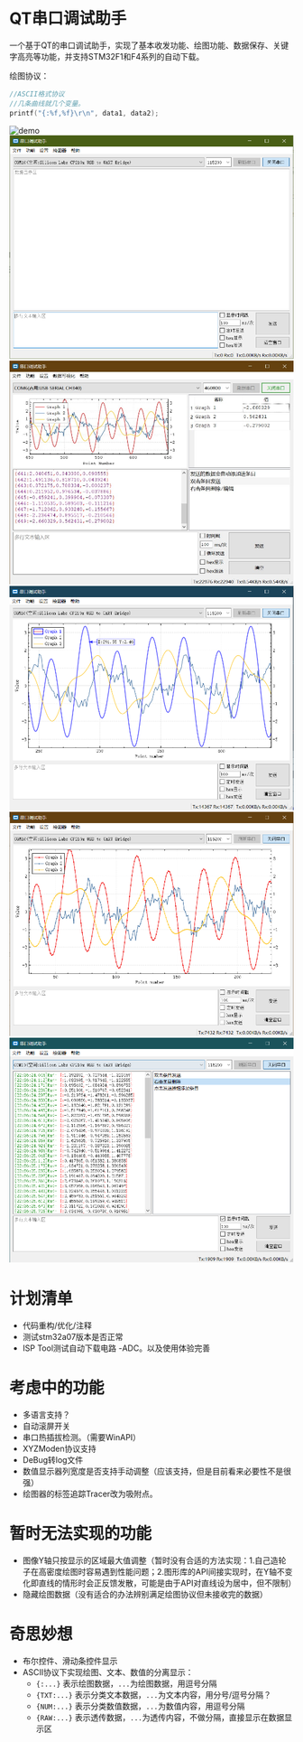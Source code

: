 # QT串口调试助手
  一个基于QT的串口调试助手，实现了基本收发功能、绘图功能、数据保存、关键字高亮等功能，并支持STM32F1和F4系列的自动下载。

绘图协议：

```c
//ASCII格式协议
//几条曲线就几个变量。
printf("{:%f,%f}\r\n", data1, data2);
```

![demo](screenshoot/demo.gif)
![mainwindow](screenshoot/mainwindow.png)
![mainwindow](screenshoot/mainwindow2.jpg)
![graphwindow](screenshoot/graphwindow.png)
![scatterline](screenshoot/scatterline.png)
![multistring](screenshoot/multistring.png)

# 计划清单
  - 代码重构/优化/注释
  - 测试stm32a07版本是否正常
  - ISP Tool测试自动下载电路 -ADC。以及使用体验完善
  
# 考虑中的功能
  - 多语言支持？
  - 自动滚屏开关
  - 串口热插拔检测。（需要WinAPI）
  - XYZModen协议支持
  - DeBug转log文件
  - 数值显示器列宽度是否支持手动调整（应该支持，但是目前看来必要性不是很强）
  - 绘图器的标签追踪Tracer改为吸附点。

# 暂时无法实现的功能
  - 图像Y轴只按显示的区域最大值调整（暂时没有合适的方法实现：1.自己造轮子在高密度绘图时容易遇到性能问题；2.图形库的API间接实现时，在Y轴不变化即直线的情形时会正反馈发散，可能是由于API对直线设为居中，但不限制）
  - 隐藏绘图数据（没有适合的办法辨别满足绘图协议但未接收完的数据）
  
# 奇思妙想
  - 布尔控件、滑动条控件显示
  - ASCII协议下实现绘图、文本、数值的分离显示：
    - ```{:...}``` 表示绘图数据，```...```为绘图数据，用逗号分隔
    - ```{TXT:...}``` 表示分类文本数据，```...```为文本内容，用分号/逗号分隔？
    - ```{NUM:...}``` 表示分类数值数据，```...```为数值内容，用逗号分隔
    - ```{RAW:...}``` 表示透传数据，```...```为透传内容，不做分隔，直接显示在数据显示区